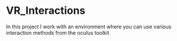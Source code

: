 # VR_Interactions
In this project I work with an environment where you can use various interaction methods from the oculus toolkit
